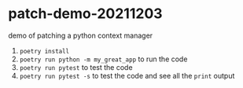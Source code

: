 # patch-demo-20211203
demo of patching a python context manager

1. `poetry install`
2. `poetry run python -m my_great_app` to run the code
3. `poetry run pytest` to test the code
4. `poetry run pytest -s` to test the code and see all the `print` output

